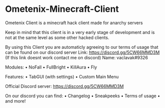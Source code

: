 # Ometenix-Minecraft-Client
Ometenix Client is a minecraft hack client made for anarchy servers

Keep in mind that this client is in a very early stage of development and is not at the same level as some other hacked clients.

By using this Client you are automaticly agreeing to our terms of usage that can be found on our discord server
Link: https://discord.gg/5CW66MMD3M
(If this link doesnt work contact me on discord)
Name: vaclavak#9326

Modules:
• NoFall
• FullBright
• KillAura
• Fly

Features:
• TabGUI (with settings)
• Custom Main Menu

Official Discord server:
https://discord.gg/5CW66MMD3M

On our discord you can find:
• Changelog
• Sneakpeeks
• Terms of usage
• and more!

